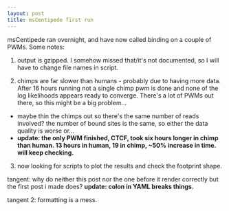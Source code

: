 ```yaml
---
layout: post
title: msCentipede first run
---
```


msCentipede ran overnight, and have now called binding on a couple of PWMs. Some notes:

1. output is gzipped. I somehow missed that/it's not documented, so I will have to change file names in script.

2. chimps are far slower than humans - probably due to having more data. After 16 hours running not a single chimp pwm is done and none of the log likelihoods appears ready to converge. There's a lot of PWMs out there, so this might be a big problem...
    
  - maybe thin the chimps out so there's the same number of reads involved? the number of bound sites is the same, so either the data quality is worse or...
  - **update: the only PWM finished, CTCF, took six hours longer in chimp than human. 13 hours in human, 19 in chimp, ~50% increase in time. will keep checking.**

3. now looking for scripts to plot the results and check the footprint shape. 

tangent: why do neither this post nor the one before it render correctly but the first post i made does? **update: colon in YAML breaks things.**

tangent 2: formatting is a mess.
